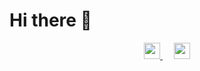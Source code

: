 <h1>Hi there 👋</h1>

<p align="center">
  <a href="https://jozhe.medium.com/">
    <img src="https://img.icons8.com/color/48/000000/medium-monogram.png" width="26px"/>
  </a>
  &emsp;
  <a href="https://linkedin.com/in/joze-kosmerl">
    <img src="https://img.icons8.com/ios-filled/256/808080/linkedin.svg" width="26px"/>
  </a>
</p>
